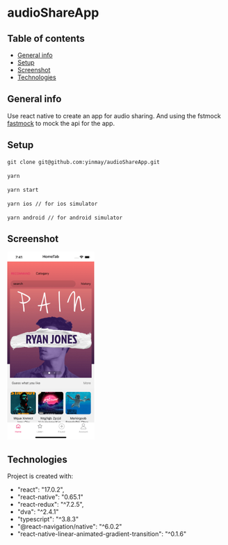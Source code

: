 # audioShareApp

## Table of contents

- [General info](#general-info)
- [Setup](#setup)
- [Screenshot](#Screenshot)
- [Technologies](#technologies)

## General info

Use react native to create an app for audio sharing. And using the fstmock [fastmock]('https://www.fastmock.site') to mock the api for the app.

## Setup

```
git clone git@github.com:yinmay/audioShareApp.git

yarn

yarn start

yarn ios // for ios simulator

yarn android // for android simulator

```

## Screenshot

<img src="./src/assets/images/screenshot.png" width = "200" alt="screenshot" />

## Technologies

Project is created with:

- "react": "17.0.2",
- "react-native": "0.65.1"
- "react-redux": "^7.2.5",
- "dva": "^2.4.1"
- "typescript": "^3.8.3"
- "@react-navigation/native": "^6.0.2"
- "react-native-linear-animated-gradient-transition": "^0.1.6"

